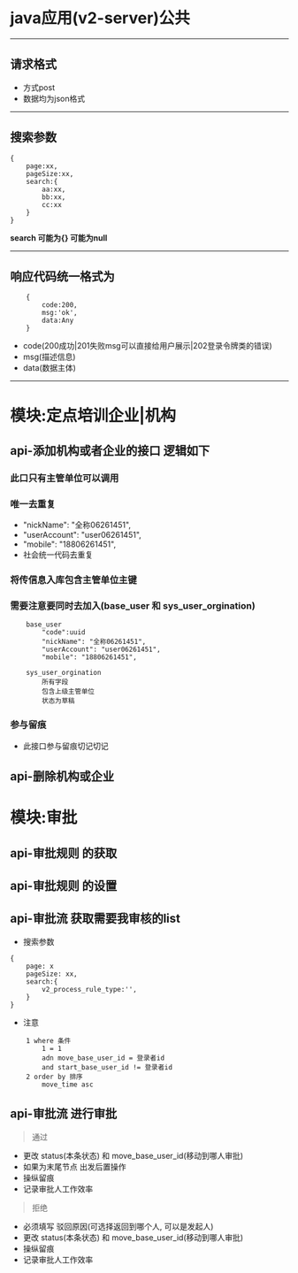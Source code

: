 
# java应用(v2-server)公共
---
## 请求格式
- 方式post 
- 数据均为json格式
----
## 搜索参数
```
{
    page:xx,
    pageSize:xx,
    search:{
        aa:xx,
        bb:xx,
        cc:xx
    }
}
```
**search 可能为{} 可能为null**

---

## 响应代码统一格式为  
```
    {
        code:200,
        msg:'ok',
        data:Any
    }
```
- code(200成功|201失败msg可以直接给用户展示|202登录令牌类的错误) 
- msg(描述信息) 
- data(数据主体)
---


# 模块:定点培训企业|机构 
## api-添加机构或者企业的接口 逻辑如下
### 此口只有主管单位可以调用
### 唯一去重复
  - "nickName": "全称06261451",
  - "userAccount": "user06261451",
  - "mobile": "18806261451",
  - 社会统一代码去重复

### 将传信息入库包含主管单位主键
### 需要注意要同时去加入(base_user 和 sys_user_orgination)
```
    base_user
        "code":uuid
        "nickName": "全称06261451",
        "userAccount": "user06261451",
        "mobile": "18806261451",
    
    sys_user_orgination
        所有字段
        包含上级主管单位
        状态为草稿

```
### 参与留痕
- 此接口参与留痕切记切记

## api-删除机构或企业


# 模块:审批
## api-审批规则 的获取
## api-审批规则 的设置


## api-审批流 获取需要我审核的list
- 搜索参数
```
{
    page: x
    pageSize: xx,
    search:{
        v2_process_rule_type:'',
    }
}
```
- 注意
```
    1 where 条件
        1 = 1
        adn move_base_user_id = 登录者id
        and start_base_user_id != 登录者id
    2 order by 排序
        move_time asc
```

## api-审批流 进行审批
> 通过
- 更改 status(本条状态) 和 move_base_user_id(移动到哪人审批)
- 如果为末尾节点 出发后置操作
- 操纵留痕
- 记录审批人工作效率

> 拒绝
- 必须填写 驳回原因(可选择返回到哪个人, 可以是发起人)
- 更改 status(本条状态) 和 move_base_user_id(移动到哪人审批)
- 操纵留痕
- 记录审批人工作效率
